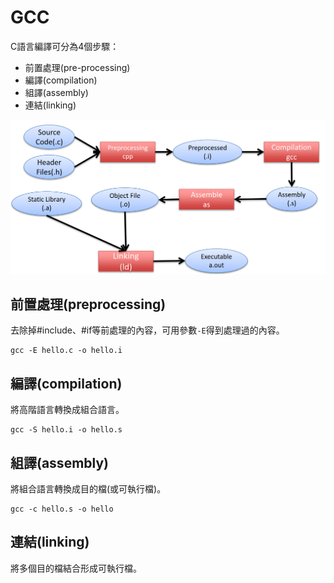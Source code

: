 # GCC

C語言編譯可分為4個步驟：

* 前置處理\(pre-processing\)
* 編譯\(compilation\)
* 組譯\(assembly\)
* 連結\(linking\)



![gcc&#x7DE8;&#x8B6F;&#x6D41;&#x7A0B;](../.gitbook/assets/gcc_compile_process.png)

## 前置處理\(preprocessing\)

去除掉\#include、\#if等前處理的內容，可用參數`-E`得到處理過的內容。

```text
gcc -E hello.c -o hello.i
```

## 編譯\(compilation\)

將高階語言轉換成組合語言。

```text
gcc -S hello.i -o hello.s
```

## 組譯\(assembly\)

將組合語言轉換成目的檔\(或可執行檔\)。

```text
gcc -c hello.s -o hello
```

## 連結\(linking\)

將多個目的檔結合形成可執行檔。

